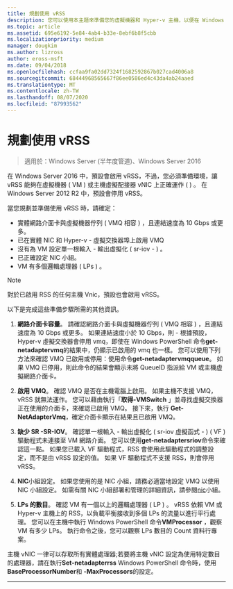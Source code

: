 ```yaml
---
title: 規劃使用 vRSS
description: 您可以使用本主題來準備您的虛擬機器和 Hyper-v 主機，以便在 Windows Server 2016 中使用 vRSS。
ms.topic: article
ms.assetid: 695e6192-5e84-4ab4-b33e-8ebf6b8f5cbb
ms.localizationpriority: medium
manager: dougkim
ms.author: lizross
author: eross-msft
ms.date: 09/04/2018
ms.openlocfilehash: ccfaa9fa02dd7324f1682592867b027cad4006a8
ms.sourcegitcommit: 68444968565667f86ee0586ed4c43da4ab24aaed
ms.translationtype: MT
ms.contentlocale: zh-TW
ms.lasthandoff: 08/07/2020
ms.locfileid: "87993562"
---
```

# <a name="plan-the-use-of-vrss"></a>規劃使用 vRSS

>適用於：Windows Server (半年度管道)、Windows Server 2016

在 Windows Server 2016 中，預設會啟用 vRSS，不過，您必須準備環境，讓 vRSS 能夠在虛擬機器 \( VM \) 或主機虛擬配接器 vNIC 上正確運作 \( \) 。 在 Windows Server 2012 R2 中，預設會停用 vRSS。

當您規劃並準備使用 vRSS 時，請確定：

- 實體網路介面卡與虛擬機器佇列 \( VMQ 相容 \) ，且連結速度為 10 Gbps 或更多。
- 已在實體 NIC 和 Hyper-v \- 虛擬交換器埠上啟用 VMQ
- 沒有為 VM 設定單一根輸入 \- 輸出虛擬化 \( sr-iov \- \) 。
- 已正確設定 NIC 小組。
- VM 有多個邏輯處理器 \( LPs \) 。

>[!NOTE]
>對於已啟用 RSS 的任何主機 Vnic，預設也會啟用 vRSS。

以下是完成這些準備步驟所需的其他資訊。

1. **網路介面卡容量**。 請確認網路介面卡與虛擬機器佇列 \( VMQ 相容 \) ，且連結速度為 10 Gbps 或更多。 如果連結速度小於 10 Gbps，則 \- 根據預設，Hyper-v 虛擬交換器會停用 vmq，即使在 Windows PowerShell 命令**get-netadaptervmq**的結果中，仍顯示已啟用的 vmq 也一樣。 您可以使用下列方法來確認 VMQ 已啟用或停用：使用命令**get-netadaptervmqqueue**。  如果 VMQ 已停用，則此命令的結果會顯示未將 QueueID 指派給 VM 或主機虛擬網路介面卡。

2. **啟用 VMQ**。 確認 VMQ 是否在主機電腦上啟用。 如果主機不支援 VMQ，vRSS 就無法運作。 您可以藉由執行「**取得-VMSwitch** 」並尋找虛擬交換器正在使用的介面卡，來確認已啟用 VMQ。 接下來，執行 **Get-NetAdapterVmq**，確定介面卡顯示在結果且已啟用 VMQ。

3. **缺少 SR \-SR-IOV**。 確認單一根輸入 \- 輸出虛擬化 \( sr-iov 虛擬函式 \- \) \( VF \) 驅動程式未連接至 VM 網路介面。 您可以使用**get-netadaptersriov**命令來確認這一點。 如果您已載入 VF 驅動程式，RSS 會使用此驅動程式的調整設定，而不是由 vRSS 設定的值。 如果 VF 驅動程式不支援 RSS，則會停用 vRSS。

4. **NIC**小組設定。 如果您使用的是 NIC 小組，請務必適當地設定 VMQ 以使用 NIC 小組設定。 如需有關 NIC 小組部署和管理的詳細資訊，請參閱[nic](../nic-teaming/nic-teaming.md)小組。

5. **LPs 的數目**。 確認 VM 有一個以上的邏輯處理器 \( LP \) 。 vRSS 依賴 VM 或 Hyper-v 主機上的 RSS，以負載平衡接收到多個 LPs 的流量以進行平行處理。 您可以在主機中執行 Windows PowerShell 命令**VMProcessor** ，觀察 VM 有多少 LPs。 執行命令之後，您可以觀察 LPs 數目的 Count 資料行專案。

主機 vNIC 一律可以存取所有實體處理器;若要將主機 vNIC 設定為使用特定數目的處理器，請在執行**Set-netadapterrss** Windows PowerShell 命令時，使用**BaseProcessorNumber**和 **-MaxProcessors**的設定。

---